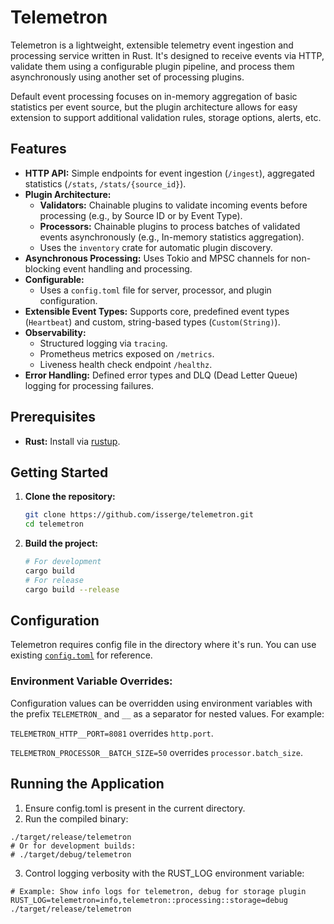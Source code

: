 # Telemetron

Telemetron is a lightweight, extensible telemetry event ingestion and processing service written in Rust. It's designed to receive events via HTTP, validate them using a configurable plugin pipeline, and process them asynchronously using another set of processing plugins.

Default event processing focuses on in-memory aggregation of basic statistics per event source, but the plugin architecture allows for easy extension to support additional validation rules, storage options, alerts, etc.

## Features

*   **HTTP API:** Simple endpoints for event ingestion (`/ingest`), aggregated statistics (`/stats`, `/stats/{source_id}`).
*   **Plugin Architecture:**
    *   **Validators:** Chainable plugins to validate incoming events before processing (e.g., by Source ID or by Event Type).
    *   **Processors:** Chainable plugins to process batches of validated events asynchronously (e.g., In-memory statistics aggregation).
    *   Uses the `inventory` crate for automatic plugin discovery.
*   **Asynchronous Processing:** Uses Tokio and MPSC channels for non-blocking event handling and processing.
*   **Configurable:**
    *   Uses a `config.toml` file for server, processor, and plugin configuration.
*   **Extensible Event Types:** Supports core, predefined event types (`Heartbeat`) and custom, string-based types (`Custom(String)`).
*   **Observability:**
    *   Structured logging via `tracing`.
    *   Prometheus metrics exposed on `/metrics`.
    *   Liveness health check endpoint `/healthz`.
*   **Error Handling:** Defined error types and DLQ (Dead Letter Queue) logging for processing failures.

## Prerequisites

*   **Rust:** Install via [rustup](https://rustup.rs/).

## Getting Started

1.  **Clone the repository:**
    ```bash
    git clone https://github.com/isserge/telemetron.git
    cd telemetron
    ```
2.  **Build the project:**
    ```bash
    # For development
    cargo build
    # For release
    cargo build --release
    ```

## Configuration

Telemetron requires config file in the directory where it's run. You can use existing [`config.toml`](config.toml) for reference.

### Environment Variable Overrides:

Configuration values can be overridden using environment variables with the prefix `TELEMETRON_` and `__` as a separator for nested values. For example:

`TELEMETRON_HTTP__PORT=8081` overrides `http.port`.

`TELEMETRON_PROCESSOR__BATCH_SIZE=50` overrides `processor.batch_size`.

## Running the Application

1. Ensure config.toml is present in the current directory.
2. Run the compiled binary:
```
./target/release/telemetron
# Or for development builds:
# ./target/debug/telemetron
```
3. Control logging verbosity with the RUST_LOG environment variable:
```
# Example: Show info logs for telemetron, debug for storage plugin
RUST_LOG=telemetron=info,telemetron::processing::storage=debug ./target/release/telemetron
```
